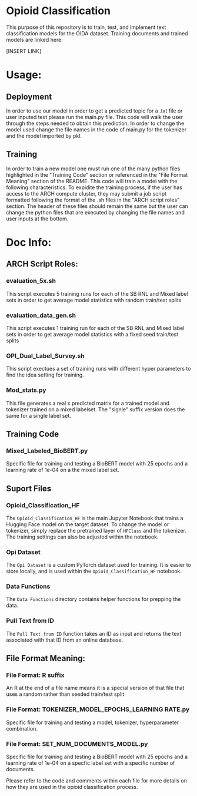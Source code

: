 # Opioid Classification

This purpose of this repository is to train, test, and implement text classification models for the OIDA dataset. Training documents and trained models are linked here:

[INSERT LINK]

# Usage: 
## Deployment
In order to use our model in order to get a predicted topic for a .txt file or user inputed text please run the main.py file. This code will walk the user through the steps needed to obtain this prediction. In order to change the model used change the file names in the code of main.py for the tokenizer and the model imported by pkl.

## Training
In order to train a new model one must run one of the many python files highlighted in the "Training Code" section or referenced in the "File Format Meaning" section of the README. This code will train a model with the following characteristics. To expidite the training process, if the user has access to the ARCH compute cluster, they may submit a job script formatted following the format of the .sh files in the "ARCH script roles" section. The header of these files should remain the same but the user can change the python files that are executed by changing the file names and user inputs at the bottom.


# Doc Info: 

## ARCH Script Roles:

### evaluation_5x.sh
This script executes 5 training runs for each of the SB RNL and Mixed label sets in order to get average model statistics with random train/test splits

### evaluation_data_gen.sh
This script executes 1 training run for each of the SB RNL and Mixed label sets in order to get average model statistics with a fixed seed train/test splits

### OPI_Dual_Label_Survey.sh
This script exectues a set of training runs with different hyper parameters to find the idea setting for training.

### Mod_stats.py
This file generates a real x predicted matrix for a trained model and tokenizer trained on a mixed labelset. The "signle" suffix version does the same for a single label set.

## Training Code

### Mixed_Labeled_BioBERT.py
Specific file for training and testing a BioBERT model with 25 epochs and a learning rate of 1e-04 on a the mixed label set. 

## Suport Files

### Opioid_Classification_HF
The `Opioid_Classification_HF` is the main Jupyter Notebook that trains a Hugging Face model on the target dataset. To change the model or tokenizer, simply replace the pretrained layer of `HFClass` and the tokenizer. The training settings can also be adjusted within the notebook.

### Opi Dataset
The `Opi Dataset` is a custom PyTorch dataset used for training. It is easier to store locally, and is used within the `Opioid_Classification_HF` notebook.

### Data Functions
The `Data Functions` directory contains helper functions for prepping the data.

### Pull Text from ID
The `Pull Text from ID` function takes an ID as input and returns the text associated with that ID from an online database.

## File Format Meaning:

### File Format: R suffix
An R at the end of a file name means it is a special version of that file that uses a random rather than seeded train/test split 

### File Format: TOKENIZER_MODEL_EPOCHS_LEARNING RATE.py
Specific file for training and testing a model, tokenizer, hyperparameter combination.

### File Format: SET_NUM_DOCUMENTS_MODEL.py
Specific file for training and testing a BioBERT model with 25 epochs and a learning rate of 1e-04 on a specfic label set with a specific number of documents. 

Please refer to the code and comments within each file for more details on how they are used in the opioid classification process.
